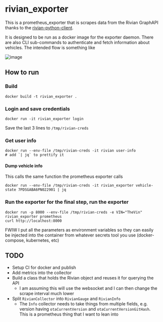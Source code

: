 # rivian_exporter

This is a prometheus_exporter that is scrapes data from the Rivian GraphAPI thanks to the [rivian-python-client](https://github.com/bretterer/rivian-python-client).

It is designed to be run as a docker image for the exporter daemon.  There are also CLI sub-commands to authenticate and fetch information about vehicles.  The intended flow is something like

![image](https://github.com/oxo42/rivian_exporter/assets/572079/2361ebc7-288d-4fb1-98ed-c5d8d00a3229)


## How to run

### Build

```shell 
docker build -t rivian_exporter .
```

### Login and save credentials

```shell
docker run -it rivian_exporter login
```

Save the last 3 lines to `/tmp/rivian-creds`

### Get user info

```shell
docker run --env-file /tmp/rivian-creds -it rivian user-info 
# add `| jq` to prettify it
```

#### Dump vehicle info
This calls the same function the prometheus exporter calls
```shell
docker run --env-file /tmp/rivian-creds -it rivian_exporter vehicle-state 7PDSGABA6PN022901 | jq
```

### Run the exporter for the final step, run the exporter
```shell
docker run -p 8000 --env-file /tmp/rivian-creds -e VIN="TheVin" rivian_exporter prometheus
curl http://localhost:8000
```

FWIW I put all the parameters as environment variables so they can easily be
injected into the container from whatever secrets tool you use (docker-compose,
kubernetes, etc)


## TODO
* Setup CI for docker and publish
* Add metrics into the collector
* Build a class that holds the Rivian object and reuses it for querying the API
  * I am assuming this will use the websocket and I can then change the scrape interval much lower
* Split `RivianCollector` into `RivianGauge` and `RivianInfo`
  * The `Info` collector needs to take things from multiple fields, e.g. version having `otaCurrentVersion` and `otaCurrentVersionGitHash`.  This is a prometheus thing that I want to lean into

